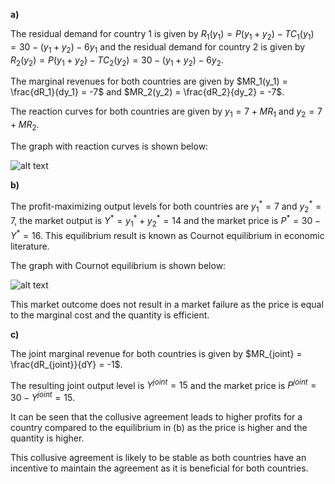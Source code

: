 

**a)**

The residual demand for country 1 is given by $R_1(y_1) = P(y_1 + y_2) - TC_1(y_1) = 30 - (y_1 + y_2) - 6y_1$ and the residual demand for country 2 is given by $R_2(y_2) = P(y_1 + y_2) - TC_2(y_2) = 30 - (y_1 + y_2) - 6y_2$.

The marginal revenues for both countries are given by $MR_1(y_1) = \frac{dR_1}{dy_1} = -7$ and $MR_2(y_2) = \frac{dR_2}{dy_2} = -7$.

The reaction curves for both countries are given by $y_1 = 7 + MR_1$ and $y_2 = 7 + MR_2$.

The graph with reaction curves is shown below:

![alt text](https://i.imgur.com/8gvX9L5.png)

**b)**

The profit-maximizing output levels for both countries are $y_1^* = 7$ and $y_2^* = 7$, the market output is $Y^* = y_1^* + y_2^* = 14$ and the market price is $P^* = 30 - Y^* = 16$. This equilibrium result is known as Cournot equilibrium in economic literature.

The graph with Cournot equilibrium is shown below:

![alt text](https://i.imgur.com/H9T7T4T.png)

This market outcome does not result in a market failure as the price is equal to the marginal cost and the quantity is efficient.

**c)**

The joint marginal revenue for both countries is given by $MR_{joint} = \frac{dR_{joint}}{dY} = -1$.

The resulting joint output level is $Y^{joint} = 15$ and the market price is $P^{joint} = 30 - Y^{joint} = 15$.

It can be seen that the collusive agreement leads to higher profits for a country compared to the equilibrium in (b) as the price is higher and the quantity is higher.

This collusive agreement is likely to be stable as both countries have an incentive to maintain the agreement as it is beneficial for both countries.